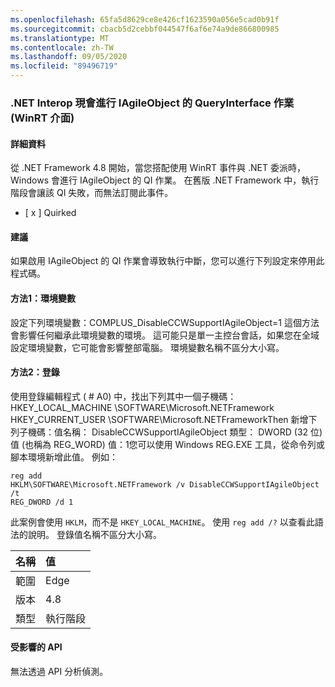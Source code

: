 ```yaml
---
ms.openlocfilehash: 65fa5d8629ce8e426cf1623590a056e5cad0b91f
ms.sourcegitcommit: cbacb5d2cebbf044547f6af6e74a9de866800985
ms.translationtype: MT
ms.contentlocale: zh-TW
ms.lasthandoff: 09/05/2020
ms.locfileid: "89496719"
---
```

### <a name="net-interop-will-now-queryinterface-for-iagileobject-a-winrt-interface"></a>.NET Interop 現會進行 IAgileObject 的 QueryInterface 作業 (WinRT 介面)

#### <a name="details"></a>詳細資料

從 .NET Framework 4.8 開始，當您搭配使用 WinRT 事件與 .NET 委派時，Windows 會進行 IAgileObject 的 QI 作業。  在舊版 .NET Framework 中，執行階段會讓該 QI 失敗，而無法訂閱此事件。<ul><li>[ x ] Quirked</li></ul>

#### <a name="suggestion"></a>建議

如果啟用 IAgileObject 的 QI 作業會導致執行中斷，您可以進行下列設定來停用此程式碼。 <h4>方法1：環境變數</h4> 設定下列環境變數：COMPLUS_DisableCCWSupportIAgileObject=1 這個方法會影響任何繼承此環境變數的環境。 這可能只是單一主控台會話，如果您在全域設定環境變數，它可能會影響整部電腦。 環境變數名稱不區分大小寫。 <h4>方法2：登錄</h4> 使用登錄編輯程式 ( # A0) 中，找出下列其中一個子機碼： HKEY_LOCAL_MACHINE \SOFTWARE\Microsoft.NETFramework HKEY_CURRENT_USER \SOFTWARE\Microsoft.NETFrameworkThen 新增下列子機碼：值名稱： DisableCCWSupportIAgileObject 類型： DWORD (32 位) 值 (也稱為 REG_WORD) 值：1您可以使用 Windows REG.EXE 工具，從命令列或腳本環境新增此值。 例如：<pre><code class="lang-console">reg add HKLM\SOFTWARE\Microsoft\.NETFramework /v DisableCCWSupportIAgileObject /t REG_DWORD /d 1&#13;&#10;</code></pre>此案例會使用 <code>HKLM</code>，而不是 <code>HKEY_LOCAL_MACHINE</code>。 使用 <code>reg add /?</code> 以查看此語法的說明。 登錄值名稱不區分大小寫。

| 名稱    | 值       |
|:--------|:------------|
| 範圍   |Edge|
|版本|4.8|
|類型|執行階段|

#### <a name="affected-apis"></a>受影響的 API

無法透過 API 分析偵測。

<!--

#### Affected APIs

Not detectable via API analysis.

-->

